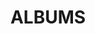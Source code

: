 ---
layout: album_gallery
resource: facebook
title: "ALBUMS"
description: "archive"
active: gallery
header-img: "img/gallery-bg.jpg"
images:

- image_path: /vay_ngan_bb/den/896524412520150_456516195_896527595853165_5585848521128563254_n.jpg
  gallery-folder: /gallery/vay_ngan_bb/den/
  gallery-name: den
  gallery-date: February 2025
- image_path: /vay_ngan_bb/lai/899260388913219_459138745_910586484447276_7175541916430814470_n.jpg
  gallery-folder: /gallery/vay_ngan_bb/lai/
  gallery-name: lai
  gallery-date: February 2025
- image_path: /vay_ngan_bb/trang/839985221507403_445423837_847741424065116_8371298879161954599_n.jpg
  gallery-folder: /gallery/vay_ngan_bb/trang/
  gallery-name: trang
  gallery-date: February 2025
---